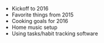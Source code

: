 * Kickoff to 2016
* Favorite things from 2015
* Cooking goals for 2016
* Home music setup
* Using tasks/habit tracking software
